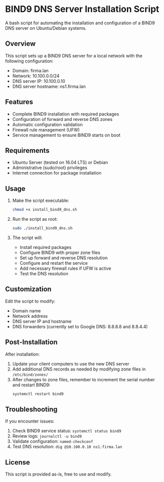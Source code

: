 # BIND9 DNS Server Installation Script

A bash script for automating the installation and configuration of a BIND9 DNS server on Ubuntu/Debian systems.

## Overview

This script sets up a BIND9 DNS server for a local network with the following configuration:
- Domain: firma.lan
- Network: 10.100.0.0/24
- DNS server IP: 10.100.0.10
- DNS server hostname: ns1.firma.lan

## Features

- Complete BIND9 installation with required packages
- Configuration of forward and reverse DNS zones
- Automatic configuration validation
- Firewall rule management (UFW)
- Service management to ensure BIND9 starts on boot

## Requirements

- Ubuntu Server (tested on 16.04 LTS) or Debian
- Administrative (sudo/root) privileges
- Internet connection for package installation

## Usage

1. Make the script executable:
   ```bash
   chmod +x install_bind9_dns.sh
   ```

2. Run the script as root:
   ```bash
   sudo ./install_bind9_dns.sh
   ```

3. The script will:
   - Install required packages
   - Configure BIND9 with proper zone files
   - Set up forward and reverse DNS resolution
   - Configure and restart the service
   - Add necessary firewall rules if UFW is active
   - Test the DNS resolution

## Customization

Edit the script to modify:
- Domain name
- Network address
- DNS server IP and hostname
- DNS forwarders (currently set to Google DNS: 8.8.8.8 and 8.8.4.4)

## Post-Installation

After installation:
1. Update your client computers to use the new DNS server
2. Add additional DNS records as needed by modifying zone files in `/etc/bind/zones/`
3. After changes to zone files, remember to increment the serial number and restart BIND9:
   ```bash
   systemctl restart bind9
   ```

## Troubleshooting

If you encounter issues:
1. Check BIND9 service status: `systemctl status bind9`
2. Review logs: `journalctl -u bind9`
3. Validate configuration: `named-checkconf`
4. Test DNS resolution: `dig @10.100.0.10 ns1.firma.lan`

## License

This script is provided as-is, free to use and modify.
